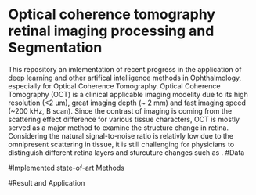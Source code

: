 # Optical coherence tomography retinal imaging processing and Segmentation
This repository an imlementation of recent progress in the application of deep learning and other artifical intelligence methods in Ophthalmology, especially for Optical Coherence Tomography.
Optical Coherence Tomography (OCT) is a clinical applicable imaging modelity due to its high resolution (<2 um), great imaging depth (~ 2 mm) and fast imaging speed (~200 kHz, B scan). Since the contrast of imaging is coming from the scattering effect difference for various tissue characters, OCT is mostly served as a major method to examine the structure change in retina.
Considering the natural signal-to-noise ratio is relativly low due to the omnipresent scattering in tissue, it is still challenging for physicians to distinguish different retina layers and sturcuture changes such as .
#Data

#Implemented state-of-art Methods

#Result and Application
